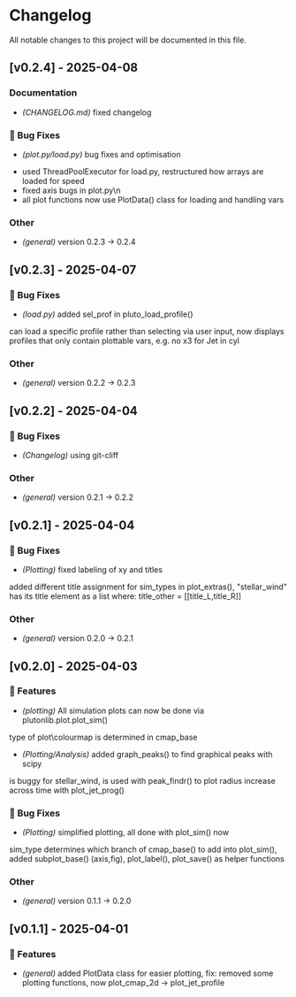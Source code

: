 # Changelog

All notable changes to this project will be documented in this file.

## [v0.2.4] - 2025-04-08

### Documentation


- *(CHANGELOG.md)* fixed changelog



### 🐛 Bug Fixes


- *(plot.py/load.py)* bug fixes and optimisation

* used ThreadPoolExecutor for load.py, restructured how arrays are loaded for speed
* fixed axis bugs in plot.py\n 
* all plot functions now use PlotData() class for loading and handling vars


### Other


- *(general)* version 0.2.3 → 0.2.4


## [v0.2.3] - 2025-04-07

### 🐛 Bug Fixes


- *(load.py)* added sel_prof in pluto_load_profile()

can load a specific profile rather than selecting via user input, now displays profiles that only contain plottable vars, e.g. no x3 for Jet in cyl


### Other


- *(general)* version 0.2.2 → 0.2.3


## [v0.2.2] - 2025-04-04

### 🐛 Bug Fixes


- *(Changelog)* using git-cliff



### Other


- *(general)* version 0.2.1 → 0.2.2


## [v0.2.1] - 2025-04-04

### 🐛 Bug Fixes


- *(Plotting)* fixed labeling of xy and titles

added different title assignment for sim_types in plot_extras(), "stellar_wind" has its title element as a list where: title_other = [[title_L,title_R]]


### Other


- *(general)* version 0.2.0 → 0.2.1


## [v0.2.0] - 2025-04-03

### 🚀 Features


- *(plotting)* All simulation plots can now be done via plutonlib.plot.plot_sim()

type of plot\colourmap is determined in cmap_base

- *(Plotting/Analysis)* added graph_peaks() to find graphical peaks with scipy

is buggy for stellar_wind, is used with peak_findr() to plot radius increase across time with plot_jet_prog()


### 🐛 Bug Fixes


- *(Plotting)* simplified plotting, all done with plot_sim() now

sim_type determines which branch of cmap_base() to add into plot_sim(), added subplot_base() (axis,fig), plot_label(), plot_save() as helper functions


### Other


- *(general)* version 0.1.1 → 0.2.0


## [v0.1.1] - 2025-04-01

### 🚀 Features


- *(general)* added  PlotData class for easier plotting, fix: removed some plotting functions, now plot_cmap_2d -> plot_jet_profile


<!-- generated by git-cliff -->

